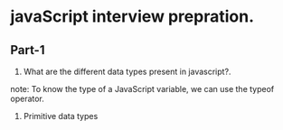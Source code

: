 # javaScript interview prepration.

## Part-1

1. What are the different data types present in javascript?.

note: To know the type of a JavaScript variable, we can use the typeof operator.

1.  Primitive data types
